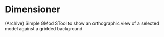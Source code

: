 # Dimensioner
(Archive) Simple GMod STool to show an orthographic view of a selected model against a gridded background
